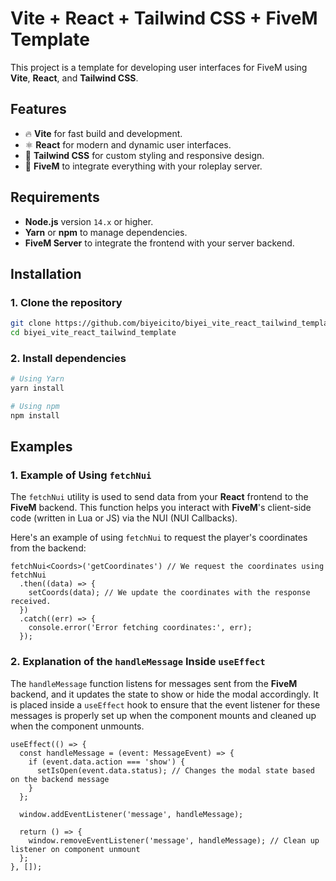 # Vite + React + Tailwind CSS + FiveM Template

This project is a template for developing user interfaces for FiveM using **Vite**, **React**, and **Tailwind CSS**.

## Features

- 🔥 **Vite** for fast build and development.
- ⚛️ **React** for modern and dynamic user interfaces.
- 🎨 **Tailwind CSS** for custom styling and responsive design.
- 🚓 **FiveM** to integrate everything with your roleplay server.

## Requirements

- **Node.js** version `14.x` or higher.
- **Yarn** or **npm** to manage dependencies.
- **FiveM Server** to integrate the frontend with your server backend.

## Installation

### 1. Clone the repository

```bash
git clone https://github.com/biyeicito/biyei_vite_react_tailwind_template.git
cd biyei_vite_react_tailwind_template
```

### 2. Install dependencies 

```bash
# Using Yarn
yarn install

# Using npm
npm install
```


## Examples

### 1. Example of Using `fetchNui`

The `fetchNui` utility is used to send data from your **React** frontend to the **FiveM** backend. This function helps you interact with **FiveM**'s client-side code (written in Lua or JS) via the NUI (NUI Callbacks).

Here's an example of using `fetchNui` to request the player's coordinates from the backend:

```tsx
fetchNui<Coords>('getCoordinates') // We request the coordinates using fetchNui
  .then((data) => {
    setCoords(data); // We update the coordinates with the response received.
  })
  .catch((err) => {
    console.error('Error fetching coordinates:', err);
  });
```


### 2. Explanation of the `handleMessage` Inside `useEffect`

The `handleMessage` function listens for messages sent from the **FiveM** backend, and it updates the state to show or hide the modal accordingly. It is placed inside a `useEffect` hook to ensure that the event listener for these messages is properly set up when the component mounts and cleaned up when the component unmounts.

```tsx
useEffect(() => {
  const handleMessage = (event: MessageEvent) => {
    if (event.data.action === 'show') {
      setIsOpen(event.data.status); // Changes the modal state based on the backend message
    }
  };

  window.addEventListener('message', handleMessage);

  return () => {
    window.removeEventListener('message', handleMessage); // Clean up listener on component unmount
  };
}, []);
```